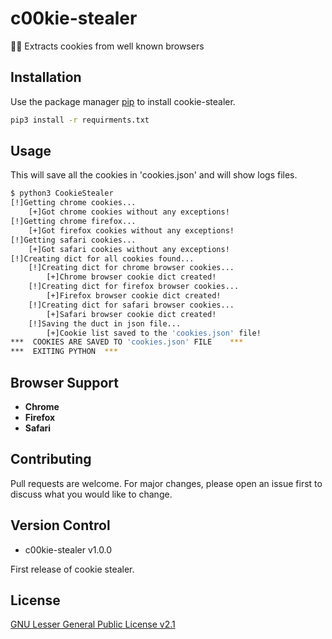 # c00kie-stealer

🔪🍪 Extracts cookies from well known browsers 

## Installation

Use the package manager [pip](https://pip.pypa.io/en/stable/) to install cookie-stealer.

```bash
pip3 install -r requirments.txt
```

## Usage

This will save all the cookies in 'cookies.json' and will show logs files.

```bash
$ python3 CookieStealer
[!]Getting chrome cookies...
    [+]Got chrome cookies without any exceptions!
[!]Getting chrome firefox...
    [+]Got firefox cookies without any exceptions!
[!]Getting safari cookies...
    [+]Got safari cookies without any exceptions!
[!]Creating dict for all cookies found...
    [!]Creating dict for chrome browser cookies...
        [+]Chrome browser cookie dict created!
    [!]Creating dict for firefox browser cookies...
        [+]Firefox browser cookie dict created!
    [!]Creating dict for safari browser cookies...
        [+]Safari browser cookie dict created!
    [!]Saving the duct in json file...
        [+]Cookie list saved to the 'cookies.json' file!
***  COOKIES ARE SAVED TO 'cookies.json' FILE    ***
***  EXITING PYTHON  ***
```

## Browser Support

* **Chrome**
* **Firefox**
* **Safari**

## Contributing

Pull requests are welcome. For major changes, please open an issue first to discuss what you would like to change.

## Version Control

* c00kie-stealer v1.0.0

First release of cookie stealer.

## License

[GNU Lesser General Public License v2.1](https://www.gnu.org/licenses/old-licenses/lgpl-2.1.html)
